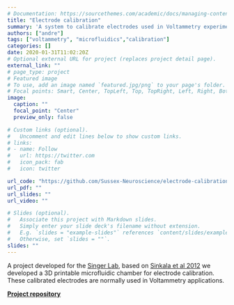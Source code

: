 ```yaml
---
# Documentation: https://sourcethemes.com/academic/docs/managing-content/
title: "Electrode calibration"
summary: 'A system to calibrate electrodes used in Voltammetry experiments'
authors: ["andre"]
tags: ["voltammetry", "microfluidics","calibration"]
categories: []
date: 2020-01-31T11:02:20Z
# Optional external URL for project (replaces project detail page).
external_link: ""
# page_type: project
# Featured image
# To use, add an image named `featured.jpg/png` to your page's folder.
# Focal points: Smart, Center, TopLeft, Top, TopRight, Left, Right, BottomLeft, Bottom, BottomRight.
image:
  caption: ""
  focal_point: "Center"
  preview_only: false

# Custom links (optional).
#   Uncomment and edit lines below to show custom links.
# links:
# - name: Follow
#   url: https://twitter.com
#   icon_pack: fab
#   icon: twitter

url_code: "https://github.com/Sussex-Neuroscience/electrode-calibration"
url_pdf: ""
url_slides: ""
url_video: ""

# Slides (optional).
#   Associate this project with Markdown slides.
#   Simply enter your slide deck's filename without extension.
#   E.g. `slides = "example-slides"` references `content/slides/example-slides.md`.
#   Otherwise, set `slides = ""`.
slides: ""
---
```

A project developed for the [Singer Lab](<www.sussex.ac.uk/profiles/454349/research>), based on [Sinkala et al 2012](<https://github.com/Sussex-Neuroscience/electrode-calibration/blob/master/literature/Sinkala%20et%20al.%20-%202012%20-%20Electrode%20calibration%20with%20a%20microfluidic%20flow%20cell%20for%20fast-scan%20cyclic%20voltammetry.pdf>) we developed a 3D printable microfluidic chamber for electrode calibration. These calibrated electrodes are normally used in Voltammetry applications.



[**Project repository**](<https://github.com/Sussex-Neuroscience/electrode-calibration>)  
